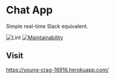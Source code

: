 # Chat App
Simple real-time Slack equivalent.

![Lint](https://github.com/badcookie/chat-app/workflows/Build/badge.svg)
[![Maintainability](https://api.codeclimate.com/v1/badges/f3fe0bdc4c2aaf7dbeea/maintainability)](https://codeclimate.com/github/badcookie/chat-app/maintainability)

## Visit
https://young-crag-16916.herokuapp.com/
